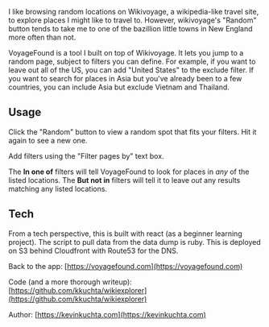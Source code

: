 I like browsing random locations on Wikivoyage, a wikipedia-like travel site, to explore places I might like to travel to.  However, wikivoyage's "Random" button tends to take me to one of the bazillion little towns in New England more often than not.

VoyageFound is a tool I built on top of Wikivoyage.  It lets you jump to a random page, subject to filters you can define.  For example, if you want to leave out all of the US, you can add "United States" to the exclude filter.  If you want to search for places in Asia but you've already been to a few countries, you can include Asia but exclude Vietnam and Thailand.

## Usage

Click the "Random" button to view a random spot that fits your filters.  Hit it again to see a new one.

<blockquote class="imgur-embed-pub" lang="en" data-id="a/Wfntn"><a href="//imgur.com/Wfntn"></a></blockquote><script async src="//s.imgur.com/min/embed.js" charset="utf-8"></script>

Add filters using the "Filter pages by" text box.

<blockquote class="imgur-embed-pub" lang="en" data-id="a/8ijUo"><a href="//imgur.com/8ijUo"></a></blockquote><script async src="//s.imgur.com/min/embed.js" charset="utf-8"></script>

The **In one of** filters will tell VoyageFound to look for places in _any_ of the listed locations.  The **But not in** filters will tell it to leave _out_ any results matching any listed locations.

## Tech

From a tech perspective, this is built with react (as a beginner learning project).  The script to pull data from the data dump is ruby.  This is deployed on S3 behind Cloudfront with Route53 for the DNS.

Back to the app: [https://voyagefound.com](https://voyagefound.com)

Code (and a more thorough writeup): [https://github.com/kkuchta/wikiexplorer](https://github.com/kkuchta/wikiexplorer)

Author: [https://kevinkuchta.com](https://kevinkuchta.com)
